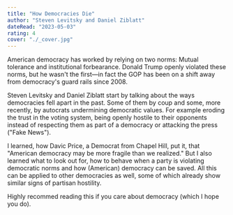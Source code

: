 ```yaml
---
title: "How Democracies Die"
author: "Steven Levitsky and Daniel Ziblatt"
dateRead: "2023-05-03"
rating: 4
cover: "./_cover.jpg"
---
```


American democracy has worked by relying on two norms: Mutual tolerance and
institutional forbearance.
Donald Trump openly violated these norms, but he wasn't the first—in fact the 
GOP has been on a shift away from democracy's guard rails since 2008.

Steven Levitsky and Daniel Ziblatt start by talking about the ways democracies
fell apart in the past. Some of them by coup and some, more recently, by 
autocrats undermining democratic values.
For example eroding the trust in the voting system, being openly 
hostile to their opponents instead of respecting them as part of a democracy or 
attacking the press ("Fake News").

I learned, how Davic Price, a Democrat from Chapel Hill, put it, 
that "American democracy may be more fragile than we realized."
But I also learned what to look out for, how to behave when a party is 
violating democratic norms and how (American) democracy can be saved. 
All this can be applied to other democracies as well, some of which already 
show similar signs of partisan hostility.

Highly recommed reading this if you care about democracy (which I hope you do).
